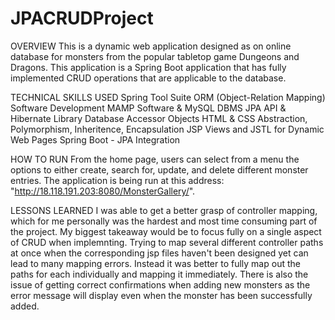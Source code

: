 # JPACRUDProject
OVERVIEW
This is a dynamic web application designed as on online database for monsters from the popular tabletop game Dungeons and Dragons. This application is a Spring Boot application that has fully implemented CRUD operations that are applicable to the database.


TECHNICAL SKILLS USED
Spring Tool Suite
ORM (Object-Relation Mapping) Software Development
MAMP Software & MySQL DBMS
JPA API & Hibernate Library
Database Accessor Objects
HTML & CSS
Abstraction, Polymorphism, Inheritence, Encapsulation
JSP Views and JSTL for Dynamic Web Pages
Spring Boot - JPA Integration

HOW TO RUN
From the home page, users can select from a menu the options to either create, search for, update, and delete different monster entries. The application is being run at this address: "http://18.118.191.203:8080/MonsterGallery/".

LESSONS LEARNED
I was able to get a better grasp of controller mapping, which for me personally was the hardest and most time consuming part of the project. My biggest takeaway would be to focus fully on a single aspect of CRUD when implemnting. Trying to map several different controller paths at once when the corresponding jsp files haven't been designed yet can lead to many mapping errors. Instead it was better to fully map out the paths for each individually and mapping it immediately. There is also the issue of getting correct confirmations when adding new monsters as the error message will display even when the monster has been successfully added.
